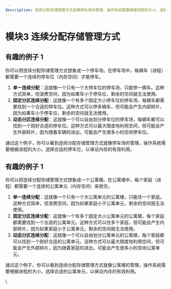 ```yaml
---
description: 连续分配存储管理方式就像停车场的管理，操作系统需要根据进程的大小，选择合适的停车位，以保证内存的有效利用
---
```


# 模块3 连续分配存储管理方式

## 有趣的例子 1

你可以把连续分配存储管理方式想象成一个停车场。在停车场中，每辆车（进程）都需要一个连续的停车位（内存空间）才能停车。

1. **单一连续分配**：这就像一个只有一个大停车位的停车场，只能停一辆车。这种方式简单，但浪费空间，因为如果车小于停车位，剩余的空间就无法使用。
2. **固定分区连续分配**：这就像一个有多个固定大小停车位的停车场，每辆车都需要找到一个合适的停车位。这种方式可以停多辆车，但可能会产生内部碎片，因为如果车小于停车位，剩余的空间就无法使用。
3. **动态分区连续分配**：这就像一个可以自由划分停车位的停车场，每辆车都可以找到一个刚好合适的停车位。这种方式可以最大限度地利用空间，但可能会产生外部碎片，因为随着车辆的进出，可能会产生很多小的空闲停车位。

通过这个例子，你可以看到连续分配存储管理方式就像停车场的管理，操作系统需要根据进程的大小，选择合适的停车位，以保证内存的有效利用。



## 有趣的例子 1

你可以把连续分配存储管理方式想象成一个公寓楼。在公寓楼中，每个家庭（进程）都需要一个连续的公寓单元（内存空间）来居住。

1. **单一连续分配**：这就像一个只有一个大公寓单元的公寓楼，只能住一个家庭。这种方式简单，但浪费空间，因为如果家庭小于公寓单元，剩余的空间就无法使用。
2. **固定分区连续分配**：这就像一个有多个固定大小公寓单元的公寓楼，每个家庭都需要找到一个合适的公寓单元。这种方式可以住多个家庭，但可能会产生内部碎片，因为如果家庭小于公寓单元，剩余的空间就无法使用。
3. **动态分区连续分配**：这就像一个可以自由划分公寓单元的公寓楼，每个家庭都可以找到一个刚好合适的公寓单元。这种方式可以最大限度地利用空间，但可能会产生外部碎片，因为随着家庭的进出，可能会产生很多小的空闲公寓单元。

通过这个例子，你可以看到连续分配存储管理方式就像公寓楼的管理，操作系统需要根据进程的大小，选择合适的公寓单元，以保证内存的有效利用。

\




